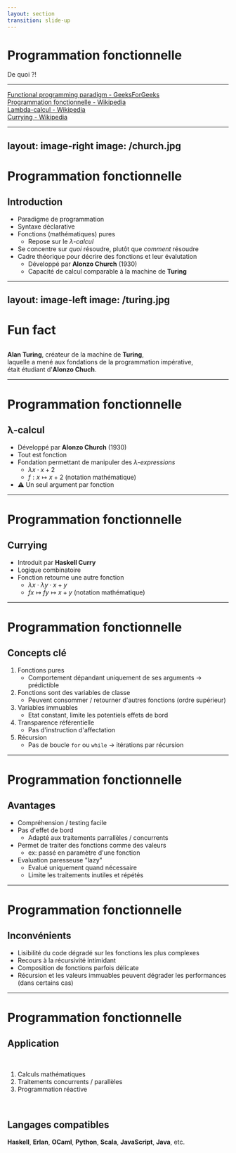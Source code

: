 ```yaml
---
layout: section
transition: slide-up
---
```


# Programmation fonctionnelle

De quoi ?!

<hr/>

[Functional programming paradigm - GeeksForGeeks](https://www.geeksforgeeks.org/functional-programming-paradigm/)
<br/>
[Programmation fonctionnelle - Wikipedia](https://fr.wikipedia.org/wiki/Programmation_fonctionnelle)
<br/>
[Lambda-calcul - Wikipedia](https://fr.wikipedia.org/wiki/Lambda-calcul)
<br/>
[Currying - Wikipedia](https://en.wikipedia.org/wiki/Currying)


---
layout: image-right
image: /church.jpg
---
# Programmation fonctionnelle

## Introduction

- Paradigme de programmation
- Syntaxe déclarative
- Fonctions (mathématiques) pures
    - Repose sur le *λ-calcul*
- Se concentre sur <span v-mark>*quoi*</span> résoudre, plutôt que <span v-mark>*comment*</span> résoudre
- Cadre théorique pour décrire des fonctions et leur évalutation
    - Développé par **Alonzo Church** (1930)
    - Capacité de calcul comparable à la machine de **Turing**

<style>
    img {
        max-height: 75vh;
    }
</style>



---
layout: image-left
image: /turing.jpg
---

# Fun fact

## 

**Alan Turing**, créateur de la machine de **Turing**, <br/> laquelle a mené aux fondations de la programmation <span v-mark="0">impérative</span>, <br/> était étudiant d'**Alonzo Chuch**.

---

# Programmation fonctionnelle

## λ-calcul 

- Développé par **Alonzo Church** (1930)
- Tout est fonction
- Fondation permettant de manipuler des *λ-expressions*
    - $\lambda x \cdot x + 2$ 
    - ${\displaystyle f} : x \mapsto x + 2$ (notation mathématique)
- ⚠️ Un seul argument par fonction

<!-- 
Haskell Curry - Logicien & Mathématicien américain
-->
---

# Programmation fonctionnelle

## Currying

- Introduit par **Haskell Curry**
- Logique combinatoire
- Fonction retourne une autre fonction
    - $\lambda x \cdot \lambda y \cdot x + y$
    - ${\displaystyle f} x \mapsto {\displaystyle f} y \mapsto x + y$ (notation mathématique)


---

# Programmation fonctionnelle

## Concepts clé

1. Fonctions pures
    - Comportement dépandant uniquement de ses arguments $\to$ prédictible
2. Fonctions sont des variables de classe
    - Peuvent consommer / retourner d'autres fonctions (ordre supérieur)
3. Variables immuables
    - Etat constant, limite les potentiels effets de bord
4. Transparence référentielle
    - Pas d'instruction d'affectation 
5. Récursion
    - Pas de boucle `for` ou `while` $\to$ itérations par récursion

<!--
- Transparence référentielle
    - Stocker une valeur ? Créer une nouvelle variable
    - Elimine les chances d'avoir des effets de bord
        - Une variable peut être remplacé par sa valeur n'importe où dans l'exécution
 -->

---

# Programmation fonctionnelle

## Avantages

- Compréhension / testing facile
- Pas d'effet de bord
    - Adapté aux traitements parrallèles / concurrents
- Permet de traiter des fonctions comme des valeurs 
    - ex: passé en paramètre d'une fonction
- Evaluation paresseuse "lazy"
    - Evalué uniquement quand nécessaire
    - Limite les traitements inutiles et répétés

--- 

# Programmation fonctionnelle

## Inconvénients

- Lisibilité du code dégradé sur les fonctions les plus complexes
- Recours à la récursivité intimidant
- Composition de fonctions parfois délicate
- Récursion et les valeurs immuables peuvent dégrader les performances (dans certains cas)

--- 

# Programmation fonctionnelle

## Application

<br/> 

1. Calculs mathématiques
2. Traitements concurrents / parallèles
3. Programmation réactive
 
<br/>

## Langages compatibles

**Haskell**, **Erlan**, **OCaml**, **Python**, **Scala**, **JavaScript**, **Java**, etc.

<!-- 

Programmation réactive:
 - ReactiveX (RxJS, RxJava)
 - Reactor (Spring Webflux)


Facts : 
Whatsapp: Erlang pour ses besoin traitements conccurents
Facebook: Haskell dans son système anti-spam
-->